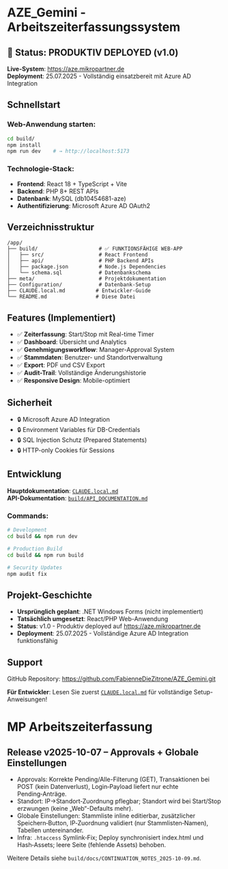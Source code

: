 # AZE_Gemini - Arbeitszeiterfassungssystem

## 🚀 Status: PRODUKTIV DEPLOYED (v1.0)

**Live-System**: https://aze.mikropartner.de  
**Deployment**: 25.07.2025 - Vollständig einsatzbereit mit Azure AD Integration

## Schnellstart

### Web-Anwendung starten:
```bash
cd build/
npm install
npm run dev    # → http://localhost:5173
```

### Technologie-Stack:
- **Frontend**: React 18 + TypeScript + Vite
- **Backend**: PHP 8+ REST APIs  
- **Datenbank**: MySQL (db10454681-aze)
- **Authentifizierung**: Microsoft Azure AD OAuth2

## Verzeichnisstruktur

```
/app/
├── build/                    # ✅ FUNKTIONSFÄHIGE WEB-APP
│   ├── src/                  # React Frontend  
│   ├── api/                  # PHP Backend APIs
│   ├── package.json          # Node.js Dependencies
│   └── schema.sql            # Datenbankschema
├── meta/                     # Projektdokumentation
├── Configuration/            # Datenbank-Setup
├── CLAUDE.local.md          # Entwickler-Guide
└── README.md                # Diese Datei
```

## Features (Implementiert)

- ✅ **Zeiterfassung**: Start/Stop mit Real-time Timer
- ✅ **Dashboard**: Übersicht und Analytics  
- ✅ **Genehmigungsworkflow**: Manager-Approval System
- ✅ **Stammdaten**: Benutzer- und Standortverwaltung
- ✅ **Export**: PDF und CSV Export
- ✅ **Audit-Trail**: Vollständige Änderungshistorie
- ✅ **Responsive Design**: Mobile-optimiert

## Sicherheit

- 🔒 Microsoft Azure AD Integration
- 🔒 Environment Variables für DB-Credentials  
- 🔒 SQL Injection Schutz (Prepared Statements)
- 🔒 HTTP-only Cookies für Sessions

## Entwicklung

**Hauptdokumentation**: [`CLAUDE.local.md`](CLAUDE.local.md)  
**API-Dokumentation**: [`build/API_DOCUMENTATION.md`](build/API_DOCUMENTATION.md)

### Commands:
```bash
# Development
cd build && npm run dev

# Production Build  
cd build && npm run build

# Security Updates
npm audit fix
```

## Projekt-Geschichte

- **Ursprünglich geplant**: .NET Windows Forms (nicht implementiert)
- **Tatsächlich umgesetzt**: React/PHP Web-Anwendung
- **Status**: v1.0 - Produktiv deployed auf https://aze.mikropartner.de
- **Deployment**: 25.07.2025 - Vollständige Azure AD Integration funktionsfähig

## Support

GitHub Repository: https://github.com/FabienneDieZitrone/AZE_Gemini.git

**Für Entwickler**: Lesen Sie zuerst [`CLAUDE.local.md`](CLAUDE.local.md) für vollständige Setup-Anweisungen!
# MP Arbeitszeiterfassung

## Release v2025-10-07 – Approvals + Globale Einstellungen

- Approvals: Korrekte Pending/Alle-Filterung (GET), Transaktionen bei POST (kein Datenverlust), Login‑Payload liefert nur echte Pending‑Anträge.
- Standort: IP→Standort‑Zuordnung pflegbar; Standort wird bei Start/Stop erzwungen (keine „Web“-Defaults mehr).
- Globale Einstellungen: Stammliste inline editierbar, zusätzlicher Speichern‑Button, IP‑Zuordnung validiert (nur Stammlisten‑Namen), Tabellen untereinander.
- Infra: `.htaccess` Symlink‑Fix; Deploy synchronisiert index.html und Hash‑Assets; leere Seite (fehlende Assets) behoben.

Weitere Details siehe `build/docs/CONTINUATION_NOTES_2025-10-09.md`.
